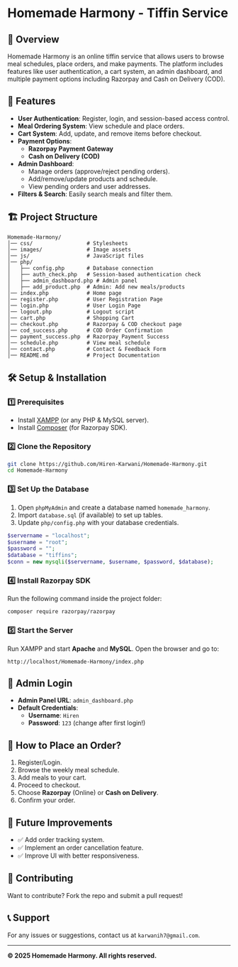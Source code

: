 # Homemade Harmony - Tiffin Service

## 📌 Overview
Homemade Harmony is an online tiffin service that allows users to browse meal schedules, place orders, and make payments. The platform includes features like user authentication, a cart system, an admin dashboard, and multiple payment options including Razorpay and Cash on Delivery (COD).

## 🚀 Features
- **User Authentication**: Register, login, and session-based access control.
- **Meal Ordering System**: View schedule and place orders.
- **Cart System**: Add, update, and remove items before checkout.
- **Payment Options**:
  - **Razorpay Payment Gateway**
  - **Cash on Delivery (COD)**
- **Admin Dashboard**:
  - Manage orders (approve/reject pending orders).
  - Add/remove/update products and schedule.
  - View pending orders and user addresses.
- **Filters & Search**: Easily search meals and filter them.

## 🏗️ Project Structure
```
Homemade-Harmony/
│── css/                 # Stylesheets
│── images/              # Image assets
│── js/                  # JavaScript files
│── php/
│   ├── config.php       # Database connection
│   ├── auth_check.php   # Session-based authentication check
│   ├── admin_dashboard.php # Admin panel
│   ├── add_product.php  # Admin: Add new meals/products
│── index.php            # Home page
│── register.php         # User Registration Page
│── login.php            # User Login Page
│── logout.php           # Logout script
│── cart.php             # Shopping Cart
│── checkout.php         # Razorpay & COD checkout page
│── cod_success.php      # COD Order Confirmation
│── payment_success.php  # Razorpay Payment Success
│── schedule.php         # View meal schedule
│── contact.php          # Contact & Feedback Form
│── README.md            # Project Documentation
```

## 🛠️ Setup & Installation
### 1️⃣ Prerequisites
- Install [XAMPP](https://www.apachefriends.org/index.html) (or any PHP & MySQL server).
- Install [Composer](https://getcomposer.org/) (for Razorpay SDK).

### 2️⃣ Clone the Repository
```sh
git clone https://github.com/Hiren-Karwani/Homemade-Harmony.git
cd Homemade-Harmony
```

### 3️⃣ Set Up the Database
1. Open `phpMyAdmin` and create a database named `homemade_harmony`.
2. Import `database.sql` (if available) to set up tables.
3. Update `php/config.php` with your database credentials.

```php
$servername = "localhost";
$username = "root";
$password = "";
$database = "tiffins";
$conn = new mysqli($servername, $username, $password, $database);
```

### 4️⃣ Install Razorpay SDK
Run the following command inside the project folder:
```sh
composer require razorpay/razorpay
```

### 5️⃣ Start the Server
Run XAMPP and start **Apache** and **MySQL**. Open the browser and go to:
```
http://localhost/Homemade-Harmony/index.php
```

## 🔑 Admin Login
- **Admin Panel URL**: `admin_dashboard.php`
- **Default Credentials**:
  - **Username**: `Hiren`
  - **Password**: `123` (change after first login!)

## 🛒 How to Place an Order?
1. Register/Login.
2. Browse the weekly meal schedule.
3. Add meals to your cart.
4. Proceed to checkout.
5. Choose **Razorpay** (Online) or **Cash on Delivery**.
6. Confirm your order.

## 📌 Future Improvements
- ✅ Add order tracking system.
- ✅ Implement an order cancellation feature.
- ✅ Improve UI with better responsiveness.

## 🤝 Contributing
Want to contribute? Fork the repo and submit a pull request!

## 📞 Support
For any issues or suggestions, contact us at `karwanih7@gmail.com`.

---
**© 2025 Homemade Harmony. All rights reserved.**

